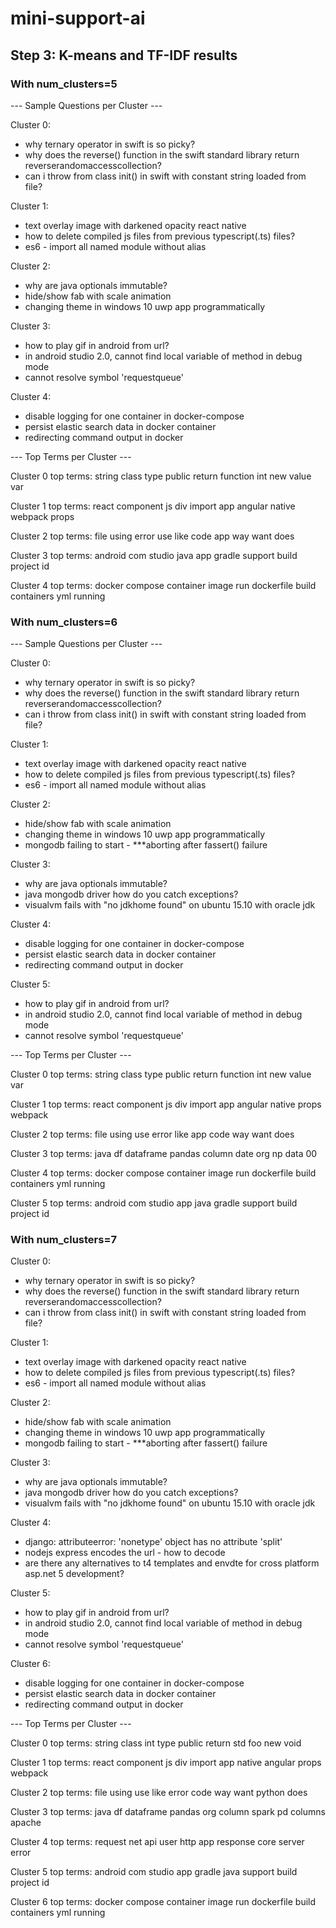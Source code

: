 # mini-support-ai

## Step 3: K-means and TF-IDF results

### With num_clusters=5
--- Sample Questions per Cluster ---

Cluster 0:
  - why ternary operator in swift is so picky?
  - why does the reverse() function in the swift standard library return reverserandomaccesscollection?
  - can i throw from class init() in swift with constant string loaded from file?

Cluster 1:
  - text overlay image with darkened opacity react native
  - how to delete compiled js files from previous typescript(.ts) files?
  - es6 - import all named module without alias

Cluster 2:
  - why are java optionals immutable?
  - hide/show fab with scale animation
  - changing theme in windows 10 uwp app programmatically

Cluster 3:
  - how to play gif in android from url?
  - in android studio 2.0, cannot find local variable of method in debug mode
  - cannot resolve symbol 'requestqueue'

Cluster 4:
  - disable logging for one container in docker-compose
  - persist elastic search data in docker container
  - redirecting command output in docker

--- Top Terms per Cluster ---

Cluster 0 top terms:
  string
  class
  type
  public
  return
  function
  int
  new
  value
  var

Cluster 1 top terms:
  react
  component
  js
  div
  import
  app
  angular
  native
  webpack
  props

Cluster 2 top terms:
  file
  using
  error
  use
  like
  code
  app
  way
  want
  does

Cluster 3 top terms:
  android
  com
  studio
  java
  app
  gradle
  support
  build
  project
  id

Cluster 4 top terms:
  docker
  compose
  container
  image
  run
  dockerfile
  build
  containers
  yml
  running


  ### With num_clusters=6
  --- Sample Questions per Cluster ---

Cluster 0:
  - why ternary operator in swift is so picky?
  - why does the reverse() function in the swift standard library return reverserandomaccesscollection?
  - can i throw from class init() in swift with constant string loaded from file?

Cluster 1:
  - text overlay image with darkened opacity react native
  - how to delete compiled js files from previous typescript(.ts) files?
  - es6 - import all named module without alias

Cluster 2:
  - hide/show fab with scale animation
  - changing theme in windows 10 uwp app programmatically
  - mongodb failing to start - ***aborting after fassert() failure

Cluster 3:
  - why are java optionals immutable?
  - java mongodb driver how do you catch exceptions?
  - visualvm fails with "no jdkhome found" on ubuntu 15.10 with oracle jdk

Cluster 4:
  - disable logging for one container in docker-compose
  - persist elastic search data in docker container
  - redirecting command output in docker

Cluster 5:
  - how to play gif in android from url?
  - in android studio 2.0, cannot find local variable of method in debug mode
  - cannot resolve symbol 'requestqueue'

--- Top Terms per Cluster ---

Cluster 0 top terms:
  string
  class
  type
  public
  return
  function
  int
  new
  value
  var

Cluster 1 top terms:
  react
  component
  js
  div
  import
  app
  angular
  native
  props
  webpack

Cluster 2 top terms:
  file
  using
  use
  error
  like
  app
  code
  way
  want
  does

Cluster 3 top terms:
  java
  df
  dataframe
  pandas
  column
  date
  org
  np
  data
  00

Cluster 4 top terms:
  docker
  compose
  container
  image
  run
  dockerfile
  build
  containers
  yml
  running

Cluster 5 top terms:
  android
  com
  studio
  app
  java
  gradle
  support
  build
  project
  id


  ### With num_clusters=7
  Cluster 0:
  - why ternary operator in swift is so picky?
  - why does the reverse() function in the swift standard library return reverserandomaccesscollection?
  - can i throw from class init() in swift with constant string loaded from file?

Cluster 1:
  - text overlay image with darkened opacity react native
  - how to delete compiled js files from previous typescript(.ts) files?
  - es6 - import all named module without alias

Cluster 2:
  - hide/show fab with scale animation
  - changing theme in windows 10 uwp app programmatically
  - mongodb failing to start - ***aborting after fassert() failure

Cluster 3:
  - why are java optionals immutable?
  - java mongodb driver how do you catch exceptions?
  - visualvm fails with "no jdkhome found" on ubuntu 15.10 with oracle jdk

Cluster 4:
  - django: attributeerror: 'nonetype' object has no attribute 'split'
  - nodejs express encodes the url - how to decode
  - are there any alternatives to t4 templates and envdte for cross platform asp.net 5 development?

Cluster 5:
  - how to play gif in android from url?
  - in android studio 2.0, cannot find local variable of method in debug mode
  - cannot resolve symbol 'requestqueue'

Cluster 6:
  - disable logging for one container in docker-compose
  - persist elastic search data in docker container
  - redirecting command output in docker

--- Top Terms per Cluster ---

Cluster 0 top terms:
  string
  class
  int
  type
  public
  return
  std
  foo
  new
  void

Cluster 1 top terms:
  react
  component
  js
  div
  import
  app
  native
  angular
  props
  webpack

Cluster 2 top terms:
  file
  using
  use
  like
  error
  code
  way
  want
  python
  does

Cluster 3 top terms:
  java
  df
  dataframe
  pandas
  org
  column
  spark
  pd
  columns
  apache

Cluster 4 top terms:
  request
  net
  api
  user
  http
  app
  response
  core
  server
  error

Cluster 5 top terms:
  android
  com
  studio
  app
  gradle
  java
  support
  build
  project
  id

Cluster 6 top terms:
  docker
  compose
  container
  image
  run
  dockerfile
  build
  containers
  yml
  running